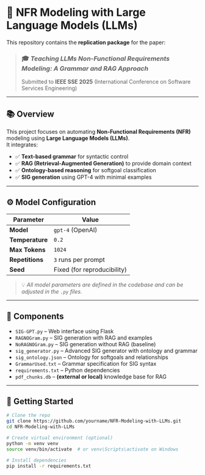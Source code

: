 # 🧠 NFR Modeling with Large Language Models (LLMs)

This repository contains the **replication package** for the paper:

> ### 🎓 *Teaching LLMs Non-Functional Requirements Modeling: A Grammar and RAG Approach*  
> Submitted to **IEEE SSE 2025** (International Conference on Software Services Engineering)

---

## 📚 Overview

This project focuses on automating **Non-Functional Requirements (NFR)** modeling using **Large Language Models (LLMs)**.  
It integrates:

- ✅ **Text-based grammar** for syntactic control  
- ✅ **RAG (Retrieval-Augmented Generation)** to provide domain context  
- ✅ **Ontology-based reasoning** for softgoal classification  
- ✅ **SIG generation** using GPT-4 with minimal examples

---

## ⚙️ Model Configuration

| Parameter        | Value                    |
|------------------|--------------------------|
| **Model**        | `gpt-4` (OpenAI)         |
| **Temperature**  | `0.2`                    |
| **Max Tokens**   | `1024`                   |
| **Repetitions**  | `3` runs per prompt      |
| **Seed**         | Fixed (for reproducibility) |

> 💡 *All model parameters are defined in the codebase and can be adjusted in the `.py` files.*

---

## 📂 Components

- `SIG-GPT.py` – Web interface using Flask  
- `RAGNOGram.py` – SIG generation with RAG and examples  
- `NoRAGNOGram.py` – SIG generation without RAG (baseline)  
- `sig_generator.py` – Advanced SIG generator with ontology and grammar  
- `sig_ontology.json` – Ontology for softgoals and relationships  
- `GrammarUsed.txt` – Grammar specification for SIG syntax  
- `requirements.txt` – Python dependencies  
- `pdf_chunks.db` – **(external or local)** knowledge base for RAG

---

## 🚀 Getting Started

```bash
# Clone the repo
git clone https://github.com/yourname/NFR-Modeling-with-LLMs.git
cd NFR-Modeling-with-LLMs

# Create virtual environment (optional)
python -m venv venv
source venv/bin/activate  # or venv\Scripts\activate on Windows

# Install dependencies
pip install -r requirements.txt
